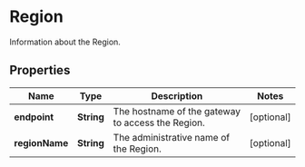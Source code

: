 

# Region

Information about the Region.

## Properties

| Name | Type | Description | Notes |
|------------ | ------------- | ------------- | -------------|
|**endpoint** | **String** | The hostname of the gateway to access the Region. |  [optional] |
|**regionName** | **String** | The administrative name of the Region. |  [optional] |



